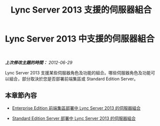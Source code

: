 ﻿---
title: Lync Server 2013 支援的伺服器組合
TOCTitle: 支援的伺服器組合
ms:assetid: 3be990a1-5485-4b83-b73f-947ac97821f9
ms:mtpsurl: https://technet.microsoft.com/zh-tw/library/Gg425885(v=OCS.15)
ms:contentKeyID: 49290654
ms.date: 08/10/2015
mtps_version: v=OCS.15
ms.translationtype: HT
---

# Lync Server 2013 中支援的伺服器組合

 

_**上次修改主題的時間：** 2012-06-29_

Lync Server 2013 支援某些伺服器角色及功能的組合。哪些伺服器角色及功能可以組合，部分取決於您是否部署前端集區或 Standard Edition Server。

## 本章節內容

  - [Enterprise Edition 前端集區部署中 Lync Server 2013 的伺服器組合](lync-server-2013-server-collocation-in-an-enterprise-edition-front-end-pool-deployment.md)

  - [Standard Edition Server 部署中 Lync Server 2013 的伺服器組合](lync-server-2013-server-collocation-in-a-standard-edition-server-deployment.md)

